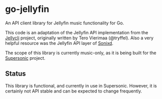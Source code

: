 # go-jellyfin

An API client library for Jellyfin music functionality for Go.

This code is an adaptation of the Jellyfin API implementation from the [Jellycli](https://github.com/tryffel/jellycli) project, originally written by Tero Vierimaa (@tryffel). Also a very helpful resource was the Jellyfin API layer of [Sonixd](https://github.com/jeffvli/sonixd).

The scope of this library is currently music-only, as it is being built for the [Supersonic](https://github.com/dweymouth/supersonic) project.

## Status

This library is functional, and currently in use in Supersonic. However, it is certainly not API stable and can be expected to change frequently.
